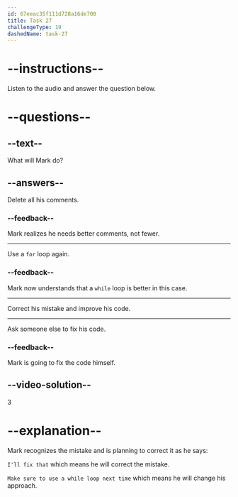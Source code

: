 ```yaml
---
id: 67eeac35f111d728a16de700
title: Task 27
challengeType: 19
dashedName: task-27
---
```


<!-- (audio) Mark: I'll fix that and make sure to use a while loop next time. -->

# --instructions--

Listen to the audio and answer the question below.

# --questions--

## --text--

What will Mark do?

## --answers--

Delete all his comments.

### --feedback--

Mark realizes he needs better comments, not fewer.

---

Use a `for` loop again.

### --feedback--

Mark now understands that a `while` loop is better in this case.

---

Correct his mistake and improve his code.

---

Ask someone else to fix his code.

### --feedback--

Mark is going to fix the code himself.

## --video-solution--

3

# --explanation--

Mark recognizes the mistake and is planning to correct it as he says:

`I'll fix that` which means he will correct the mistake.

`Make sure to use a while loop next time` which means he will change his approach. 
